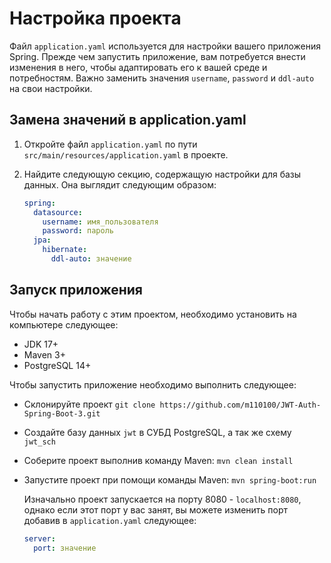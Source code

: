 # Настройка проекта

Файл `application.yaml` используется для настройки вашего приложения Spring. Прежде чем запустить приложение, вам потребуется внести изменения в него, чтобы адаптировать его к вашей среде и потребностям. Важно заменить значения `username`, `password` и `ddl-auto` на свои настройки.

## Замена значений в application.yaml

1. Откройте файл `application.yaml` по пути `src/main/resources/application.yaml` в проекте.
2. Найдите следующую секцию, содержащую настройки для базы данных. Она выглядит следующим образом:

   ```yaml
   spring:
     datasource:
       username: имя_пользователя
       password: пароль
     jpa:
       hibernate:
         ddl-auto: значение

## Запуск приложения
Чтобы начать работу с этим проектом, необходимо установить на компьютере следующее:

* JDK 17+
* Maven 3+
* PostgreSQL 14+

Чтобы запустить приложение необходимо выполнить следующее:
* Склонируйте проект `git clone https://github.com/m110100/JWT-Auth-Spring-Boot-3.git`
* Создайте базу данных `jwt` в СУБД PostgreSQL, а так же схему `jwt_sch`
* Соберите проект выполнив команду Maven: `mvn clean install`
* Запустите проект при помощи команды Maven: `mvn spring-boot:run`

  Изначально проект запускается на порту 8080 - `localhost:8080`, однако если этот порт у вас занят, вы можете изменить порт добавив в `application.yaml` следующее:

    ```yaml
   server:
      port: значение
